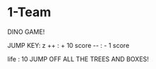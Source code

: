 # 1-Team
DINO GAME!

JUMP KEY: z
++ : + 10 score
-- : - 1 score

life : 10
JUMP OFF ALL THE TREES AND BOXES!
